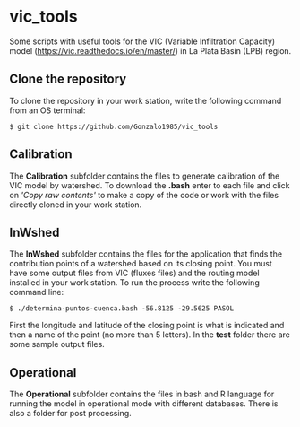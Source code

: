 # vic_tools
Some scripts with useful tools for the VIC (Variable Infiltration Capacity) model (https://vic.readthedocs.io/en/master/) in La Plata Basin (LPB) region.

## Clone the repository
To clone the repository in your work station, write the following command from an OS terminal:
```
$ git clone https://github.com/Gonzalo1985/vic_tools
```

## Calibration
The **Calibration** subfolder contains the files to generate calibration of the VIC model by watershed. To download the **.bash** enter to each file and click on *'Copy raw contents'* to make a copy of the code or work with the files directly cloned in your work station.

## InWshed
The **InWshed** subfolder contains the files for the application that finds the contribution points of a watershed based on its closing point. You must have some output files from VIC (fluxes files) and the routing model installed in your work station. To run the process write the following command line:
```
$ ./determina-puntos-cuenca.bash -56.8125 -29.5625 PASOL
```
First the longitude and latitude of the closing point is what is indicated and then a name of the point (no more than 5 letters). In the **test** folder there are some sample output files.

## Operational
The **Operational** subfolder contains the files in bash and R language for running the model in operational mode with different databases. There is also a folder for post processing.